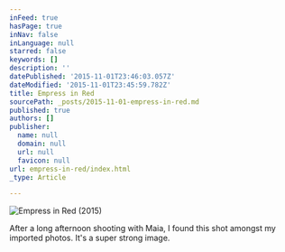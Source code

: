 ```yaml
---
inFeed: true
hasPage: true
inNav: false
inLanguage: null
starred: false
keywords: []
description: ''
datePublished: '2015-11-01T23:46:03.057Z'
dateModified: '2015-11-01T23:45:59.782Z'
title: Empress in Red
sourcePath: _posts/2015-11-01-empress-in-red.md
published: true
authors: []
publisher:
  name: null
  domain: null
  url: null
  favicon: null
url: empress-in-red/index.html
_type: Article

---
```

![Empress in Red (2015)](https://the-grid-user-content.s3-us-west-2.amazonaws.com/8d569109-c7cb-46d3-9929-0c596ce3d3ef.jpg)

After a long afternoon shooting with Maia, I found this shot amongst my imported photos.  It's a super strong image.